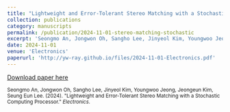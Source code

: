 ```yaml
---
title: "Lightweight and Error‑Tolerant Stereo Matching with a Stochastic Computing Processor"
collection: publications
category: manuscripts
permalink: /publication/2024-11-01-stereo-matching-stochastic
excerpt: 'Seongmo An, Jongwon Oh, Sangho Lee, Jinyeol Kim, Youngwoo Jeong, Jeongeun Kim, Seung Eun Lee. (2024). &quot;Lightweight and Error‑Tolerant Stereo Matching with a Stochastic Computing Processor.&quot; <i>Electronics</i>.'
date: 2024-11-01
venue: 'Electronics'
paperurl: 'http://yw-ray.github.io/files/2024-11-01-Electronics.pdf'
---
```


<a href='http://yw-ray.github.io/files/2024-11-01-Electronics.pdf'>Download paper here</a>

<small>Seongmo An, Jongwon Oh, Sangho Lee, Jinyeol Kim, Youngwoo Jeong, Jeongeun Kim, Seung Eun Lee. (2024). &quot;Lightweight and Error‑Tolerant Stereo Matching with a Stochastic Computing Processor.&quot; <i>Electronics</i>.</small>
